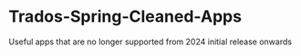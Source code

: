 # Trados-Spring-Cleaned-Apps
Useful apps that are no longer supported from 2024 initial release onwards

